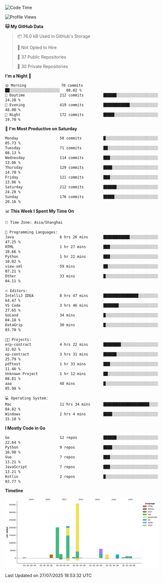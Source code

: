 <!--START_SECTION:waka-->
![Code Time](http://img.shields.io/badge/Code%20Time-4%2C301%20hrs%2040%20mins-blue)

![Profile Views](http://img.shields.io/badge/Profile%20Views-0-blue)

**🐱 My GitHub Data** 

> 📦 76.0 kB Used in GitHub's Storage 
 > 
> 🚫 Not Opted to Hire
 > 
> 📜 37 Public Repositories 
 > 
> 🔑 30 Private Repositories 
 > 
**I'm a Night 🦉** 

```text
🌞 Morning                70 commits          ██░░░░░░░░░░░░░░░░░░░░░░░   08.02 % 
🌆 Daytime                212 commits         ██████░░░░░░░░░░░░░░░░░░░   24.28 % 
🌃 Evening                419 commits         ████████████░░░░░░░░░░░░░   48.00 % 
🌙 Night                  172 commits         █████░░░░░░░░░░░░░░░░░░░░   19.70 % 
```
📅 **I'm Most Productive on Saturday** 

```text
Monday                   50 commits          █░░░░░░░░░░░░░░░░░░░░░░░░   05.73 % 
Tuesday                  71 commits          ██░░░░░░░░░░░░░░░░░░░░░░░   08.13 % 
Wednesday                114 commits         ███░░░░░░░░░░░░░░░░░░░░░░   13.06 % 
Thursday                 129 commits         ████░░░░░░░░░░░░░░░░░░░░░   14.78 % 
Friday                   121 commits         ███░░░░░░░░░░░░░░░░░░░░░░   13.86 % 
Saturday                 212 commits         ██████░░░░░░░░░░░░░░░░░░░   24.28 % 
Sunday                   176 commits         █████░░░░░░░░░░░░░░░░░░░░   20.16 % 
```


📊 **This Week I Spent My Time On** 

```text
🕑︎ Time Zone: Asia/Shanghai

💬 Programming Languages: 
Java                     6 hrs 26 mins       ████████████░░░░░░░░░░░░░   47.25 % 
HTML                     1 hr 27 mins        ███░░░░░░░░░░░░░░░░░░░░░░   10.66 % 
Python                   1 hr 22 mins        ███░░░░░░░░░░░░░░░░░░░░░░   10.02 % 
view-xml                 59 mins             ██░░░░░░░░░░░░░░░░░░░░░░░   07.21 % 
Other                    33 mins             █░░░░░░░░░░░░░░░░░░░░░░░░   04.11 % 

🔥 Editors: 
IntelliJ IDEA            8 hrs 47 mins       ████████████████░░░░░░░░░   64.47 % 
VS Code                  3 hrs 46 mins       ███████░░░░░░░░░░░░░░░░░░   27.65 % 
GoLand                   34 mins             █░░░░░░░░░░░░░░░░░░░░░░░░   04.18 % 
DataGrip                 30 mins             █░░░░░░░░░░░░░░░░░░░░░░░░   03.70 % 

🐱‍💻 Projects: 
erp-contract             4 hrs 22 mins       ████████░░░░░░░░░░░░░░░░░   32.02 % 
ep-contract              3 hrs 31 mins       ██████░░░░░░░░░░░░░░░░░░░   25.79 % 
pdftest                  1 hr 33 mins        ███░░░░░░░░░░░░░░░░░░░░░░   11.46 % 
Unknown Project          1 hr 12 mins        ██░░░░░░░░░░░░░░░░░░░░░░░   08.81 % 
aaa                      48 mins             █░░░░░░░░░░░░░░░░░░░░░░░░   05.98 % 

💻 Operating System: 
Mac                      11 hrs 34 mins      █████████████████████░░░░   84.82 % 
Windows                  2 hrs 4 mins        ████░░░░░░░░░░░░░░░░░░░░░   15.18 % 
```

**I Mostly Code in Go** 

```text
Go                       12 repos            ██████░░░░░░░░░░░░░░░░░░░   22.64 % 
Python                   9 repos             ████░░░░░░░░░░░░░░░░░░░░░   16.98 % 
Vue                      7 repos             ███░░░░░░░░░░░░░░░░░░░░░░   13.21 % 
JavaScript               7 repos             ███░░░░░░░░░░░░░░░░░░░░░░   13.21 % 
Kotlin                   2 repos             █░░░░░░░░░░░░░░░░░░░░░░░░   03.77 % 
```



**Timeline**

![Lines of Code chart](https://raw.githubusercontent.com/youtiaoguagua/youtiaoguagua/master/assets/bar_graph.png)


 Last Updated on 27/07/2025 18:53:32 UTC
<!--END_SECTION:waka-->